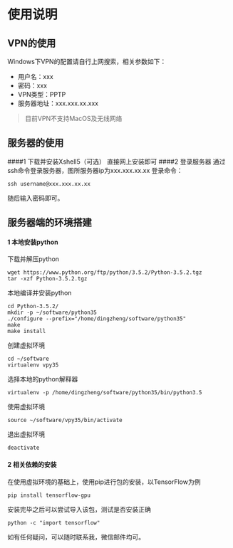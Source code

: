 # 使用说明

## VPN的使用
Windows下VPN的配置请自行上网搜索，相关参数如下：
* 用户名：xxx
* 密码：xxx
* VPN类型：PPTP
* 服务器地址：xxx.xxx.xx.xxx
> 目前VPN不支持MacOS及无线网络

## 服务器的使用
####1 下载并安装Xshell5（可选）
直接网上安装即可
####2 登录服务器
通过ssh命令登录服务器，图所服务器ip为xxx.xxx.xx.xx
登录命令：
```shell
ssh username@xxx.xxx.xx.xx
```
随后输入密码即可。

## 服务器端的环境搭建
#### 1 本地安装python
下载并解压python
```shell
wget https://www.python.org/ftp/python/3.5.2/Python-3.5.2.tgz
tar -xzf Python-3.5.2.tgz 
```
本地编译并安装python
```shell
cd Python-3.5.2/
mkdir -p ~/software/python35
./configure --prefix="/home/dingzheng/software/python35"
make
make install
```
创建虚拟环境
```shell
cd ~/software
virtualenv vpy35
```
选择本地的python解释器
```shell
virtualenv -p /home/dingzheng/software/python35/bin/python3.5
```
使用虚拟环境
```shell
source ~/software/vpy35/bin/activate
```
退出虚拟环境
```shell
deactivate
```
#### 2 相关依赖的安装
在使用虚拟环境的基础上，使用pip进行包的安装，以TensorFlow为例
```shell
pip install tensorflow-gpu
```
安装完毕之后可以尝试导入该包，测试是否安装正确
```shell
python -c "import tensorflow"
```
如有任何疑问，可以随时联系我，微信邮件均可。